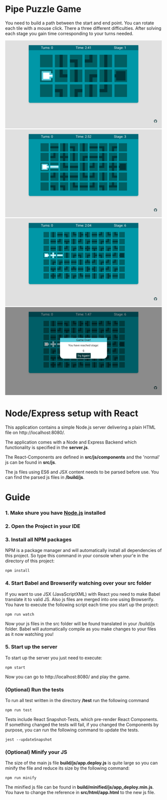 # Pipe Puzzle Game

You need to build a path between the start and end point. You can rotate
each tile with a mouse click. There a three different difficulties. After solving
each stage you gain time corresponding to your turns needed.

!["Screenshot 1"](1920_1080_small.png)
!["Screenshot 2"](1920_1080_normal.png)
!["Screenshot 3"](1920_1080_hard.png)
!["Screenshot 4"](1920_1080_overlay.png)

# Node/Express setup with React

This application contains a simple Node.js server delivering a plain
HTML file on http://localhost:8080/.

The application comes with a Node and Express Backend which functionality
is specified in the **server.js**.

The React-Components are defined in **src/js/components** and the 'normal'
js can be found in **src/js**.

The js files using ES6 and JSX content needs to be parsed before use. You can
find the parsed js files in **/build/js**. 

# Guide

### 1. Make shure you have [Node.js](https://nodejs.org/en/) installed
### 2. Open the Project in your IDE
### 3. Install all NPM packages

NPM is a package manager and will automatically install all dependencies of this project.
So type this command in your console when your'e in the directory of this project:

    npm install
    
### 4. Start Babel and Browserify watching over your src folder

If you want to use JSX (JavaScriptXML) with React you need to make
Babel translate it to valid JS. Also js files are merged into one
using Browserify. 
You have to execute the following script each time you start up the project:

    npm run watch
    
Now your js files in the src folder will be found translated in your /build/js folder.
Babel will automatically compile as you make changes to your files as it now watching you!

### 5. Start up the server

To start up the server you just need to execute:

    npm start
    
Now you can go to http://localhost:8080/ and play the game.

### (Optional) Run the tests

To run all test written in the directory **/test** run the following command

    npm run test
    
Tests include React Snapshot-Tests, which pre-render React Components.
If something changed the tests will fail, if you changed the Components
by purpose, you can run the following command to update the tests.
    
    jest --updateSnapshot

### (Optional) Minify your JS

The size of the main js file **build/js/app.deploy.js** is quite large so you
can minify the file and reduce its size by the following command:

    npm run minify
    
The minified js file can be found in **build/minified/js/app_deploy.min.js**.
You have to change the reference in **src/html/app.html** to the new js file.